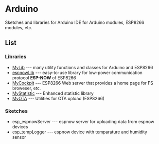# Arduino
Sketches and libraries for Arduino IDE for Arduino modules, ESP8266 modules, etc.

## List
### Libraries

* [MyLib](libraries/MyLib)  --- many utility functions and classes for Arduino and ESP8266
* [espnowLib](libraries/espnowLib) --- easy-to-use library for low-power communication protocol **ESP-NOW** of ESP8266
* [MyCockpit](libraries/MyCockpit) --- ESP8266 Web server that provides a home page for FS broweser, etc.
* [MyStatistic](libraries/MyStatistic) --- Enhanced statistic library
* [MyOTA](libraries/MyOTA) --- Utilities for OTA upload (ESP8266)

### Sketches
* esp_espnowServer --- espnow server for uploading data from espnow devices
* esp_tempLogger --- espnow device with temparature and humidity sensor
